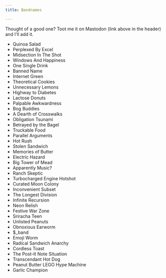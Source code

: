 ```yaml
---
title: Bandnames

---
```

Thought of a good one? Toot me it on Mastodon (link above in the header) and I'll add it.

* Quinoa Salad
* Perplexed By Excel
* Midsection In The Shot
* Windows And Happiness
* One Single Drink
* Banned Name
* Internet Green
* Theoretical Cookies
* Unnecessary Lemons
* Highway to Diabetes
* Lactose Donuts
* Palpable Awkwardness
* Bog Buddies
* A Dearth of Crosswalks
* Obligation Tsunami
* Betrayed by the Bagel
* Truckable Food
* Parallel Arguments
* Hot Rush
* Stolen Sandwich
* Memories of Butter
* Electric Hazard
* Big Tower of Mead
* Apparently Music?
* Ranch Skeptic
* Turbocharged Engine Hotshot
* Curated Moon Colony
* Inconvenient Subset
* The Longest Division
* Infinite Recursion
* Neon Relish
* Festive War Zone
* Sriracha Teen
* Unlisted Peanuts
* Obnoxious Earworm
* $_band
* Emoji Worm
* Radical Sandwich Anarchy
* Cordless Toast
* The Post-It Note Situation
* Transcendant Hot Dog
* Peanut Butter LEGO Hype Machine
* Garlic Champion